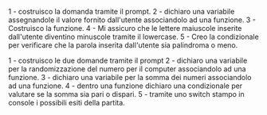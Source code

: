 <!-- Scaletta primo esercizio -->

1 - costruisco la domanda tramite il prompt.
2 - dichiaro una variabile assegnandole il valore fornito dall'utente associandolo ad una funzione.
3 - Costruisco la funzione.
4 - Mi assicuro che le lettere maiuscole inserite dall'utente diventino minuscole tramite il lowercase.
5 - Creo la condizionale per verificare che la parola inserita dall'utente sia palindroma o meno.


<!-- Scaletta secondo esercizio -->
1 - costruisco le due domande tramite il prompt
2 - dichiaro una variabile per la randomizzazione del numero per il computer associandolo ad una funzione.
3 - dichiaro una variabile per la somma dei numeri associandolo ad una funzione.
4 - dentro una funzione dichiaro una condizionale per valutare se la somma sia pari o dispari.
5 - tramite uno switch stampo in console i possibili esiti della partita.
